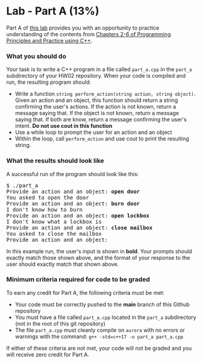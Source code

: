 # Lab - Part A (13%)

Part A of [this lab](../README.md) provides you with an opportunity to practice understanding of the contents from [Chapters 2-6 of Programming Principles and Practice using C++][textbook].

### What you should do

Your task is to write a C++ program in a file called `part_a.cpp` in the `part_a` subdirectory of your HW02 repository. When your code is compiled and run, the resulting program should:
* Write a function `string perform_action(string action, string object)`. Given an action and an object, this function should return a string confirming the user's actions. If the action is not known, return a message saying that. If the object is not known, return a message saying that. If both are know, return a message confirming the user's intent. **Do not use cout in this function**
* Use a while loop to prompt the user for an action and an object
* Within the loop, call `perform_action` and use cout to print the resulting string.


### What the results should look like

A successful run of the program should look like this:
<pre>$ ./part_a
Provide an action and an object: <b>open door</b>
You asked to open the door
Provide an action and an object: <b>burn door</b>
I don't know how to burn
Provide an action and an object: <b>open lockbox</b>
I don't know what a lockbox is
Provide an action and an object: <b>close mailbox</b>
You asked to close the mailbox
Provide an action and an object:
</pre>

In this example run, the user's input is shown in **bold**.
Your prompts should exactly match those shown above, and the format of your response to the user should exactly match that shown above.


### Minimum criteria required for code to be graded

To earn any credit for Part A, the following criteria must be met:
* Your code must be correctly pushed to the **main** branch of this Github repository
* You must have a file called `part_a.cpp` located in the `part_a` subdirectory (not in the root of this git repository)
* The file `part_a.cpp` must cleanly compile on `aurora` with no errors or warnings with the command: `g++ -std=c++17 -o part_a part_a.cpp`


If either of these criteria are not met, your code will not be graded and you will receive zero credit for Part A.



[textbook]: https://learning.oreilly.com/library/view/programming-principles-and/9780133796759/ch06.xhtml#ch06

